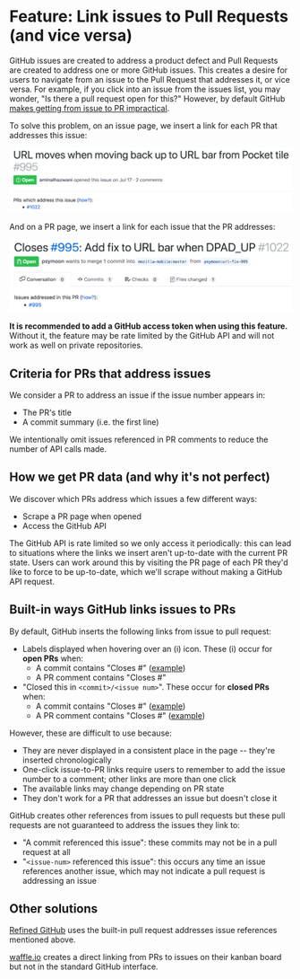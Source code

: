 # Feature: Link issues to Pull Requests (and vice versa)
GitHub issues are created to address a product defect and Pull Requests are created to address one or more GitHub issues. This creates a desire for users to navigate from an issue to the Pull Request that addresses it, or vice versa. For example, if you click into an issue from the issues list, you may wonder, "Is there a pull request open for this?" However, by default GitHub [makes getting from issue to PR impractical](#built-in-ways-github-links-issues-to-prs).

To solve this problem, on an issue page, we insert a link for each PR that addresses this issue:

![Example of linking an issue to PR](im/link_issues_to_prs_example.png)

And on a PR page, we insert a link for each issue that the PR addresses:

![Example of linking a PR to an issue](im/link_issues_to_prs_example_vice_versa.png)

**It is recommended to add a GitHub access token when using this feature.** Without it, the feature may be rate limited by the GitHub API and will not work as well on private repositories.

## Criteria for PRs that address issues
We consider a PR to address an issue if the issue number appears in:
- The PR's title
- A commit summary (i.e. the first line)

We intentionally omit issues referenced in PR comments to reduce the number of API calls made.

## How we get PR data (and why it's not perfect)
We discover which PRs address which issues a few different ways:
- Scrape a PR page when opened
- Access the GitHub API

The GitHub API is rate limited so we only access it periodically: this can lead to situations where the links we insert aren't up-to-date with the current PR state. Users can work around this by visiting the PR page of each PR they'd like to force to be up-to-date, which we'll scrape without making a GitHub API request.

## Built-in ways GitHub links issues to PRs
By default, GitHub inserts the following links from issue to pull request:
- Labels displayed when hovering over an (i) icon. These (i) occur for **open PRs** when:
  - A commit contains "Closes #" ([example](https://github.com/mcomella/Spoon-Knife/issues/9#ref-commit-a42d680))
  - A PR comment contains "Closes #"
- "Closed this in `<commit>/<issue num>`". These occur for **closed PRs** when:
  - A commit contains "Closes #" ([example](https://github.com/mozilla-mobile/focus-android/issues/2685#event-1761232272))
  - A PR comment contains "Closes #" ([example](https://github.com/sindresorhus/refined-github/issues/1444#event-1760744066))

However, these are difficult to use because:
- They are never displayed in a consistent place in the page -- they're inserted chronologically
- One-click issue-to-PR links require users to remember to add the issue number to a comment; other links are more than one click
- The available links may change depending on PR state
- They don't work for a PR that addresses an issue but doesn't close it

GitHub creates other references from issues to pull requests but these pull requests are not guaranteed to address the issues they link to:
- "A commit referenced this issue": these commits may not be in a pull request at all
- "`<issue-num>` referenced this issue": this occurs any time an issue references another issue, which may not indicate a pull request is addressing an issue

## Other solutions
[Refined GitHub][rg] uses the built-in pull request addresses issue references mentioned above.

[waffle.io][waffle] creates a direct linking from PRs to issues on their kanban board but not in the standard GitHub interface.

[waffle]: https://waffle.io/
[rg]: https://github.com/sindresorhus/refined-github/
